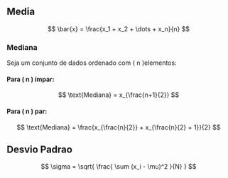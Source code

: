 ## Media
$$
\bar{x} = \frac{x_1 + x_2 + \dots + x_n}{n}
$$

### Mediana

Seja um conjunto de dados ordenado com \( n \)elementos:

#### Para \( n \) ímpar:

$$
\text{Mediana} = x_{\frac{n+1}{2}}
$$

#### Para \( n \) par:

$$
\text{Mediana} = \frac{x_{\frac{n}{2}} + x_{\frac{n}{2} + 1}}{2}
$$

## Desvio Padrao

$$
\sigma = \sqrt{ \frac{ \sum (x_i - \mu)^2 }{N} }
$$
